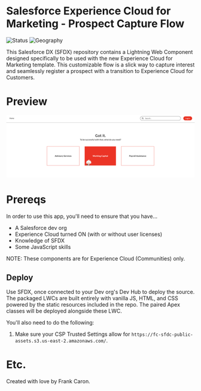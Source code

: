 # Salesforce Experience Cloud for Marketing - Prospect Capture Flow

![Status](https://img.shields.io/badge/status-Beta-yellowgreen)
![Geography](https://img.shields.io/badge/Geography-US-blue)

This Salesforce DX (SFDX) repository contains a Lightning Web Component designed specifically to be used with the new Experience Cloud for Marketing template. This customizable flow is a slick way to capture interest and seamlessly register a prospect with a transition to Experience Cloud for Customers.

# Preview

![Preview of the reg flow](preview.png)

# Prereqs

In order to use this app, you'll need to ensure that you have...

* A Salesforce dev org
* Experience Cloud turned ON (with or without user licenses)
* Knowledge of SFDX
* Some JavaScript skills

NOTE: These components are for Experience Cloud (Communities) only.

## Deploy

Use SFDX, once connected to your Dev org's Dev Hub to deploy the source. The packaged LWCs are built entirely with vanilla JS, HTML, and CSS powered by the static resources included in the repo. The paired Apex classes will be deployed alongside these LWC.

You'll also need to do the following:

1. Make sure your CSP Trusted Settings allow for `https://fc-sfdc-public-assets.s3.us-east-2.amazonaws.com/`.

# Etc.

Created with love by Frank Caron.